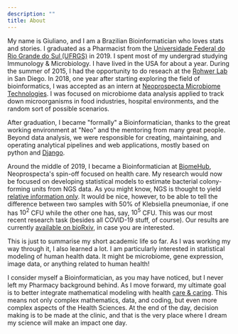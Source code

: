 ```yaml
---
description: ""
title: About
---
```



My name is Giuliano, and I am a Brazilian Bioinformatician who loves stats and stories. I graduated as a Pharmacist from the [Universidade Federal do Rio Grande do Sul (UFRGS)](http://www.ufrgs.br/english/home) in 2019. I spent most of my undergrad studying Immunology & Microbiology. I have lived in the USA for about a year. During the summer of 2015, I had the opportunity to do reseach at the [Rohwer Lab](https://coralandphage.org/) in San Diego. In 2018, one year after starting exploring the field of bioinformatics, I was accepted as an intern at [Neoprospecta Microbiome Technologies](https://www.neoprospecta.com/en/). I was focused on microbiome data analysis applied to track down microorganisms in food industries, hospital environments, and the random sort of possible scenarios. 

After graduation, I became "formally" a Bioinformatician, thanks to the great working environment at "Neo" and the mentoring from many great people. Beyond data analysis, we were responsible for creating, maintaining, and operating analytical pipelines and web applications, mostly based on python and [Django](https://www.djangoproject.com/). 

Around the middle of 2019, I became a Bioinformatician at [BiomeHub](https://www.biome-hub.com/), Neoprospecta's spin-off focused on health care. My research would now be focused on developing statistical models to estimate bacterial colony-forming units from NGS data. As you might know, NGS is thought to yield [relative information only](https://academic.oup.com/bioinformatics/article/34/16/2870/4956011). It would be nice, however, to be able to tell the difference between two samples with 50% of Klebsiella pneumoniae, if one has $10^2$ CFU while the other one has, say, $10^5$ CFU. This was our most recent research task (besides all COVID-19 stuff, of course). Our results are currently [available on bioRxiv](https://www.biorxiv.org/content/10.1101/2020.02.03.932301v2), in case you are interested. 

This is just to summarise my short academic life so far. As I was working my way through it, I also learned a lot. I am particularly interested in statistical modeling of human health data. It might be microbiome, gene expression, image data, or anything related to human health! 

I consider myself a Bioinformatician, as you may have noticed, but I never left my Pharmacy background behind. As I move forward, my ultimate goal is to better integrate mathematical modeling with health [care & caring](https://doi.org/10.3747/co.21.2239). This means not only complex mathematics, data, and coding, but even more complex aspects of the Health Sciences. At the end of the day, decision making is to be made at the clinic, and that is the very place where I dream my science will make an impact one day.

